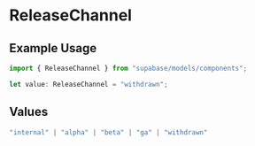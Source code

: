 # ReleaseChannel

## Example Usage

```typescript
import { ReleaseChannel } from "supabase/models/components";

let value: ReleaseChannel = "withdrawn";
```

## Values

```typescript
"internal" | "alpha" | "beta" | "ga" | "withdrawn"
```